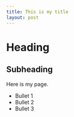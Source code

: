 ```yaml
---
title: This is my title
layout: post
---
```


# Heading

## Subheading

Here is my page.

- Bullet 1
- Bullet 2
- Bullet 3

